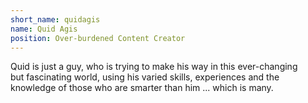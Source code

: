 ```yaml
---
short_name: quidagis
name: Quid Agis
position: Over-burdened Content Creator
---
```


Quid is just a guy, who is trying to make his way in this ever-changing
<br>but fascinating world, using his varied skills, experiences and the
<br>knowledge of those who are smarter than him ... which is many.
